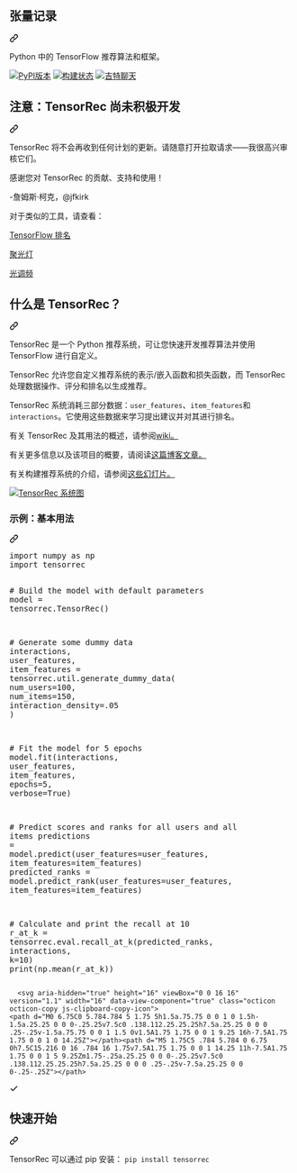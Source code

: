 <div class="Box-sc-g0xbh4-0 bJMeLZ js-snippet-clipboard-copy-unpositioned" data-hpc="true"><article class="markdown-body entry-content container-lg" itemprop="text"><div class="markdown-heading" dir="auto"><h1 tabindex="-1" class="heading-element" dir="auto"><font style="vertical-align: inherit;"><font style="vertical-align: inherit;">张量记录</font></font></h1><a id="user-content-tensorrec" class="anchor-element" aria-label="永久链接：TensorRec" href="#tensorrec"><svg class="octicon octicon-link" viewBox="0 0 16 16" version="1.1" width="16" height="16" aria-hidden="true"><path d="m7.775 3.275 1.25-1.25a3.5 3.5 0 1 1 4.95 4.95l-2.5 2.5a3.5 3.5 0 0 1-4.95 0 .751.751 0 0 1 .018-1.042.751.751 0 0 1 1.042-.018 1.998 1.998 0 0 0 2.83 0l2.5-2.5a2.002 2.002 0 0 0-2.83-2.83l-1.25 1.25a.751.751 0 0 1-1.042-.018.751.751 0 0 1-.018-1.042Zm-4.69 9.64a1.998 1.998 0 0 0 2.83 0l1.25-1.25a.751.751 0 0 1 1.042.018.751.751 0 0 1 .018 1.042l-1.25 1.25a3.5 3.5 0 1 1-4.95-4.95l2.5-2.5a3.5 3.5 0 0 1 4.95 0 .751.751 0 0 1-.018 1.042.751.751 0 0 1-1.042.018 1.998 1.998 0 0 0-2.83 0l-2.5 2.5a1.998 1.998 0 0 0 0 2.83Z"></path></svg></a></div>
<p dir="auto"><font style="vertical-align: inherit;"><font style="vertical-align: inherit;">Python 中的 TensorFlow 推荐算法和框架。</font></font></p>
<p dir="auto"><a href="https://badge.fury.io/py/tensorrec" rel="nofollow"><img src="https://camo.githubusercontent.com/da482349eebf61b092ba37f84a3d78fa6897dc61b58e50bee57001d861fbc2d4/68747470733a2f2f62616467652e667572792e696f2f70792f74656e736f727265632e737667" alt="PyPI版本" data-canonical-src="https://badge.fury.io/py/tensorrec.svg" style="max-width: 100%;"></a> <a href="https://travis-ci.org/jfkirk/tensorrec" rel="nofollow"><img src="https://camo.githubusercontent.com/53d24a0c30e6b25d34276d40a0633749e12facd31c30c46251678ff303043767/68747470733a2f2f7472617669732d63692e6f72672f6a666b69726b2f74656e736f727265632e7376673f6272616e63683d6d6173746572" alt="构建状态" data-canonical-src="https://travis-ci.org/jfkirk/tensorrec.svg?branch=master" style="max-width: 100%;"></a> <a href="https://gitter.im/tensorrec" rel="nofollow"><img src="https://camo.githubusercontent.com/d26ba6ceb2f2203f0ef5fb447d780f65a9dc8ea6845a32206f04f77cd41ff2af/68747470733a2f2f6261646765732e6769747465722e696d2f74656e736f727265632f6769747465722e706e67" alt="吉特聊天" data-canonical-src="https://badges.gitter.im/tensorrec/gitter.png" style="max-width: 100%;"></a></p>
<div class="markdown-heading" dir="auto"><h2 tabindex="-1" class="heading-element" dir="auto"><font style="vertical-align: inherit;"><font style="vertical-align: inherit;">注意：TensorRec 尚未积极开发</font></font></h2><a id="user-content-note-tensorrec-is-not-under-active-development" class="anchor-element" aria-label="永久链接：注意：TensorRec 尚未积极开发" href="#note-tensorrec-is-not-under-active-development"><svg class="octicon octicon-link" viewBox="0 0 16 16" version="1.1" width="16" height="16" aria-hidden="true"><path d="m7.775 3.275 1.25-1.25a3.5 3.5 0 1 1 4.95 4.95l-2.5 2.5a3.5 3.5 0 0 1-4.95 0 .751.751 0 0 1 .018-1.042.751.751 0 0 1 1.042-.018 1.998 1.998 0 0 0 2.83 0l2.5-2.5a2.002 2.002 0 0 0-2.83-2.83l-1.25 1.25a.751.751 0 0 1-1.042-.018.751.751 0 0 1-.018-1.042Zm-4.69 9.64a1.998 1.998 0 0 0 2.83 0l1.25-1.25a.751.751 0 0 1 1.042.018.751.751 0 0 1 .018 1.042l-1.25 1.25a3.5 3.5 0 1 1-4.95-4.95l2.5-2.5a3.5 3.5 0 0 1 4.95 0 .751.751 0 0 1-.018 1.042.751.751 0 0 1-1.042.018 1.998 1.998 0 0 0-2.83 0l-2.5 2.5a1.998 1.998 0 0 0 0 2.83Z"></path></svg></a></div>
<p dir="auto"><font style="vertical-align: inherit;"><font style="vertical-align: inherit;">TensorRec 将不会再收到任何计划的更新。</font><font style="vertical-align: inherit;">请随意打开拉取请求——我很高兴审核它们。</font></font></p>
<p dir="auto"><font style="vertical-align: inherit;"><font style="vertical-align: inherit;">感谢您对 TensorRec 的贡献、支持和使用！</font></font></p>
<p dir="auto"><font style="vertical-align: inherit;"><font style="vertical-align: inherit;">-詹姆斯·柯克，@jfkirk</font></font></p>
<p dir="auto"><font style="vertical-align: inherit;"><font style="vertical-align: inherit;">对于类似的工具，请查看：</font></font></p>
<p dir="auto"><a href="https://github.com/tensorflow/ranking/"><font style="vertical-align: inherit;"><font style="vertical-align: inherit;">TensorFlow 排名</font></font></a></p>
<p dir="auto"><a href="https://github.com/maciejkula/spotlight"><font style="vertical-align: inherit;"><font style="vertical-align: inherit;">聚光灯</font></font></a></p>
<p dir="auto"><a href="https://github.com/lyst/lightfm"><font style="vertical-align: inherit;"><font style="vertical-align: inherit;">光调频</font></font></a></p>
<div class="markdown-heading" dir="auto"><h2 tabindex="-1" class="heading-element" dir="auto"><font style="vertical-align: inherit;"><font style="vertical-align: inherit;">什么是 TensorRec？</font></font></h2><a id="user-content-what-is-tensorrec" class="anchor-element" aria-label="永久链接：什么是 TensorRec？" href="#what-is-tensorrec"><svg class="octicon octicon-link" viewBox="0 0 16 16" version="1.1" width="16" height="16" aria-hidden="true"><path d="m7.775 3.275 1.25-1.25a3.5 3.5 0 1 1 4.95 4.95l-2.5 2.5a3.5 3.5 0 0 1-4.95 0 .751.751 0 0 1 .018-1.042.751.751 0 0 1 1.042-.018 1.998 1.998 0 0 0 2.83 0l2.5-2.5a2.002 2.002 0 0 0-2.83-2.83l-1.25 1.25a.751.751 0 0 1-1.042-.018.751.751 0 0 1-.018-1.042Zm-4.69 9.64a1.998 1.998 0 0 0 2.83 0l1.25-1.25a.751.751 0 0 1 1.042.018.751.751 0 0 1 .018 1.042l-1.25 1.25a3.5 3.5 0 1 1-4.95-4.95l2.5-2.5a3.5 3.5 0 0 1 4.95 0 .751.751 0 0 1-.018 1.042.751.751 0 0 1-1.042.018 1.998 1.998 0 0 0-2.83 0l-2.5 2.5a1.998 1.998 0 0 0 0 2.83Z"></path></svg></a></div>
<p dir="auto"><font style="vertical-align: inherit;"><font style="vertical-align: inherit;">TensorRec 是一个 Python 推荐系统，可让您快速开发推荐算法并使用 TensorFlow 进行自定义。</font></font></p>
<p dir="auto"><font style="vertical-align: inherit;"><font style="vertical-align: inherit;">TensorRec 允许您自定义推荐系统的表示/嵌入函数和损失函数，而 TensorRec 处理数据操作、评分和排名以生成推荐。</font></font></p>
<p dir="auto"><font style="vertical-align: inherit;"><font style="vertical-align: inherit;">TensorRec 系统消耗三部分数据：</font></font><code>user_features</code><font style="vertical-align: inherit;"><font style="vertical-align: inherit;">、</font></font><code>item_features</code><font style="vertical-align: inherit;"><font style="vertical-align: inherit;">和</font></font><code>interactions</code><font style="vertical-align: inherit;"><font style="vertical-align: inherit;">。</font><font style="vertical-align: inherit;">它使用这些数据来学习提出建议并对其进行排名。</font></font></p>
<p dir="auto"><font style="vertical-align: inherit;"><font style="vertical-align: inherit;">有关 TensorRec 及其用法的概述，请参阅</font></font><a href="https://github.com/jfkirk/tensorrec/wiki"><font style="vertical-align: inherit;"><font style="vertical-align: inherit;">wiki。</font></font></a></p>
<p dir="auto"><font style="vertical-align: inherit;"><font style="vertical-align: inherit;">有关更多信息以及该项目的概要，请阅读</font></font><a href="https://medium.com/@jameskirk1/tensorrec-a-recommendation-engine-framework-in-tensorflow-d85e4f0874e8" rel="nofollow"><font style="vertical-align: inherit;"><font style="vertical-align: inherit;">这篇博客文章。</font></font></a></p>
<p dir="auto"><font style="vertical-align: inherit;"><font style="vertical-align: inherit;">有关构建推荐系统的介绍，请参阅</font></font><a href="https://www.slideshare.net/JamesKirk58/boston-ml-architecting-recommender-systems" rel="nofollow"><font style="vertical-align: inherit;"><font style="vertical-align: inherit;">这些幻灯片。</font></font></a></p>
<p dir="auto"><a target="_blank" rel="noopener noreferrer nofollow" href="https://raw.githubusercontent.com/jfkirk/tensorrec/master/examples/system_diagram.png"><img src="https://raw.githubusercontent.com/jfkirk/tensorrec/master/examples/system_diagram.png" alt="TensorRec 系统图" style="max-width: 100%;"></a></p>
<div class="markdown-heading" dir="auto"><h3 tabindex="-1" class="heading-element" dir="auto"><font style="vertical-align: inherit;"><font style="vertical-align: inherit;">示例：基本用法</font></font></h3><a id="user-content-example-basic-usage" class="anchor-element" aria-label="永久链接：示例：基本用法" href="#example-basic-usage"><svg class="octicon octicon-link" viewBox="0 0 16 16" version="1.1" width="16" height="16" aria-hidden="true"><path d="m7.775 3.275 1.25-1.25a3.5 3.5 0 1 1 4.95 4.95l-2.5 2.5a3.5 3.5 0 0 1-4.95 0 .751.751 0 0 1 .018-1.042.751.751 0 0 1 1.042-.018 1.998 1.998 0 0 0 2.83 0l2.5-2.5a2.002 2.002 0 0 0-2.83-2.83l-1.25 1.25a.751.751 0 0 1-1.042-.018.751.751 0 0 1-.018-1.042Zm-4.69 9.64a1.998 1.998 0 0 0 2.83 0l1.25-1.25a.751.751 0 0 1 1.042.018.751.751 0 0 1 .018 1.042l-1.25 1.25a3.5 3.5 0 1 1-4.95-4.95l2.5-2.5a3.5 3.5 0 0 1 4.95 0 .751.751 0 0 1-.018 1.042.751.751 0 0 1-1.042.018 1.998 1.998 0 0 0-2.83 0l-2.5 2.5a1.998 1.998 0 0 0 0 2.83Z"></path></svg></a></div>
<div class="highlight highlight-source-python notranslate position-relative overflow-auto" dir="auto"><pre><span class="pl-k">import</span> <span class="pl-s1">numpy</span> <span class="pl-k">as</span> <span class="pl-s1">np</span>
<span class="pl-k">import</span> <span class="pl-s1">tensorrec</span>

<span class="pl-c"># Build the model with default parameters</span>
<span class="pl-s1">model</span> <span class="pl-c1">=</span> <span class="pl-s1">tensorrec</span>.<span class="pl-v">TensorRec</span>()

<span class="pl-c"># Generate some dummy data</span>
<span class="pl-s1">interactions</span>, <span class="pl-s1">user_features</span>, <span class="pl-s1">item_features</span> <span class="pl-c1">=</span> <span class="pl-s1">tensorrec</span>.<span class="pl-s1">util</span>.<span class="pl-en">generate_dummy_data</span>(
    <span class="pl-s1">num_users</span><span class="pl-c1">=</span><span class="pl-c1">100</span>,
    <span class="pl-s1">num_items</span><span class="pl-c1">=</span><span class="pl-c1">150</span>,
    <span class="pl-s1">interaction_density</span><span class="pl-c1">=</span><span class="pl-c1">.05</span>
)

<span class="pl-c"># Fit the model for 5 epochs</span>
<span class="pl-s1">model</span>.<span class="pl-en">fit</span>(<span class="pl-s1">interactions</span>, <span class="pl-s1">user_features</span>, <span class="pl-s1">item_features</span>, <span class="pl-s1">epochs</span><span class="pl-c1">=</span><span class="pl-c1">5</span>, <span class="pl-s1">verbose</span><span class="pl-c1">=</span><span class="pl-c1">True</span>)

<span class="pl-c"># Predict scores and ranks for all users and all items</span>
<span class="pl-s1">predictions</span> <span class="pl-c1">=</span> <span class="pl-s1">model</span>.<span class="pl-en">predict</span>(<span class="pl-s1">user_features</span><span class="pl-c1">=</span><span class="pl-s1">user_features</span>,
                            <span class="pl-s1">item_features</span><span class="pl-c1">=</span><span class="pl-s1">item_features</span>)
<span class="pl-s1">predicted_ranks</span> <span class="pl-c1">=</span> <span class="pl-s1">model</span>.<span class="pl-en">predict_rank</span>(<span class="pl-s1">user_features</span><span class="pl-c1">=</span><span class="pl-s1">user_features</span>,
                                     <span class="pl-s1">item_features</span><span class="pl-c1">=</span><span class="pl-s1">item_features</span>)

<span class="pl-c"># Calculate and print the recall at 10</span>
<span class="pl-s1">r_at_k</span> <span class="pl-c1">=</span> <span class="pl-s1">tensorrec</span>.<span class="pl-s1">eval</span>.<span class="pl-en">recall_at_k</span>(<span class="pl-s1">predicted_ranks</span>, <span class="pl-s1">interactions</span>, <span class="pl-s1">k</span><span class="pl-c1">=</span><span class="pl-c1">10</span>)
<span class="pl-en">print</span>(<span class="pl-s1">np</span>.<span class="pl-en">mean</span>(<span class="pl-s1">r_at_k</span>))</pre><div class="zeroclipboard-container">
    
      <svg aria-hidden="true" height="16" viewBox="0 0 16 16" version="1.1" width="16" data-view-component="true" class="octicon octicon-copy js-clipboard-copy-icon">
    <path d="M0 6.75C0 5.784.784 5 1.75 5h1.5a.75.75 0 0 1 0 1.5h-1.5a.25.25 0 0 0-.25.25v7.5c0 .138.112.25.25.25h7.5a.25.25 0 0 0 .25-.25v-1.5a.75.75 0 0 1 1.5 0v1.5A1.75 1.75 0 0 1 9.25 16h-7.5A1.75 1.75 0 0 1 0 14.25Z"></path><path d="M5 1.75C5 .784 5.784 0 6.75 0h7.5C15.216 0 16 .784 16 1.75v7.5A1.75 1.75 0 0 1 14.25 11h-7.5A1.75 1.75 0 0 1 5 9.25Zm1.75-.25a.25.25 0 0 0-.25.25v7.5c0 .138.112.25.25.25h7.5a.25.25 0 0 0 .25-.25v-7.5a.25.25 0 0 0-.25-.25Z"></path>
</svg>
      <svg aria-hidden="true" height="16" viewBox="0 0 16 16" version="1.1" width="16" data-view-component="true" class="octicon octicon-check js-clipboard-check-icon color-fg-success d-none">
    <path d="M13.78 4.22a.75.75 0 0 1 0 1.06l-7.25 7.25a.75.75 0 0 1-1.06 0L2.22 9.28a.751.751 0 0 1 .018-1.042.751.751 0 0 1 1.042-.018L6 10.94l6.72-6.72a.75.75 0 0 1 1.06 0Z"></path>
</svg>
    </clipboard-copy>
  </div></div>
<div class="markdown-heading" dir="auto"><h2 tabindex="-1" class="heading-element" dir="auto"><font style="vertical-align: inherit;"><font style="vertical-align: inherit;">快速开始</font></font></h2><a id="user-content-quick-start" class="anchor-element" aria-label="永久链接：快速入门" href="#quick-start"><svg class="octicon octicon-link" viewBox="0 0 16 16" version="1.1" width="16" height="16" aria-hidden="true"><path d="m7.775 3.275 1.25-1.25a3.5 3.5 0 1 1 4.95 4.95l-2.5 2.5a3.5 3.5 0 0 1-4.95 0 .751.751 0 0 1 .018-1.042.751.751 0 0 1 1.042-.018 1.998 1.998 0 0 0 2.83 0l2.5-2.5a2.002 2.002 0 0 0-2.83-2.83l-1.25 1.25a.751.751 0 0 1-1.042-.018.751.751 0 0 1-.018-1.042Zm-4.69 9.64a1.998 1.998 0 0 0 2.83 0l1.25-1.25a.751.751 0 0 1 1.042.018.751.751 0 0 1 .018 1.042l-1.25 1.25a3.5 3.5 0 1 1-4.95-4.95l2.5-2.5a3.5 3.5 0 0 1 4.95 0 .751.751 0 0 1-.018 1.042.751.751 0 0 1-1.042.018 1.998 1.998 0 0 0-2.83 0l-2.5 2.5a1.998 1.998 0 0 0 0 2.83Z"></path></svg></a></div>
<p dir="auto"><font style="vertical-align: inherit;"><font style="vertical-align: inherit;">TensorRec 可以通过 pip 安装：
</font></font><code>pip install tensorrec</code></p>
</article></div>
